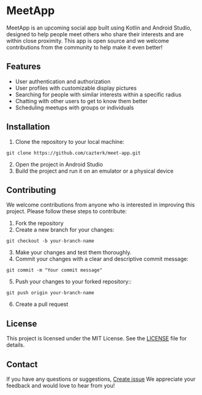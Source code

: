 # MeetApp

MeetApp is an upcoming social app built using Kotlin and Android Studio, designed to help people meet others who share their interests and are within close proximity. This app is open source and we welcome contributions from the community to help make it even better!

## Features

- User authentication and authorization
- User profiles with customizable display pictures
- Searching for people with similar interests within a specific radius
- Chatting with other users to get to know them better
- Scheduling meetups with groups or individuals

## Installation

1. Clone the repository to your local machine:
```
git clone https://github.com/cazterk/meet-app.git
```

2. Open the project in Android Studio
3. Build the project and run it on an emulator or a physical device

## Contributing

We welcome contributions from anyone who is interested in improving this project. Please follow these steps to contribute:

1. Fork the repository
2. Create a new branch for your changes:
```
git checkout -b your-branch-name
```
3. Make your changes and test them thoroughly.
4. Commit your changes with a clear and descriptive commit message:
```
git commit -m "Your commit message"
```
5. Push your changes to your forked repository::
```
git push origin your-branch-name
```
6. Create a pull request

## License

This project is licensed under the MIT License. See the [LICENSE](https://github.com/cazterk/meet-app/blob/main/LICENSE) file for details.

## Contact

If you have any questions or suggestions, [Create issue](https://github.com/cazterk/meet-app/issues/new) We appreciate your feedback and would love to hear from you!


